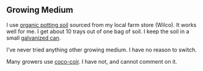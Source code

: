 ## Growing Medium

I use [organic potting soil](https://www.farmstore.com/product/1-5-cu-ft-organic-wilco-potting-soil/) sourced from my local farm store (Wilco).  It works well for me.  I get about 10 trays out of one bag of soil.  I keep the soil in a small [galvanized can](https://www.farmstore.com/product/galvanized-steel-trash-can-31-gal).

I've never tried anything other growing medium.  I have no reason to switch.

Many growers use [coco-coir](https://www.amazon.com/Plantonix-Coco-listed-Organic-Bricks/dp/B01N1YP8O6).  I have not, and cannot comment on it.

